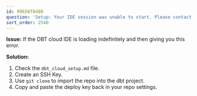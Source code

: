 ```yaml
---
id: 99658f8d80
question: 'Setup: Your IDE session was unable to start. Please contact support.'
sort_order: 2540
---
```


**Issue:** If the DBT cloud IDE is loading indefinitely and then giving you this error.

**Solution:**

1. Check the `dbt_cloud_setup.md` file.
2. Create an SSH Key.
3. Use `git clone` to import the repo into the dbt project.
4. Copy and paste the deploy key back in your repo settings.